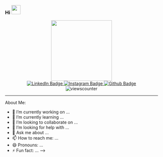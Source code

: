 ### Hi <img src="https://media.giphy.com/media/hvRJCLFzcasrR4ia7z/giphy.gif" width="30px"/>

<div id="header" align="center">
  <img src="https://media.giphy.com/media/eDDrmbtY0aSAII8ffT/giphy.gif" width="200"/>
</div>
<div id="badges"align="center">
  <a href="https://www.linkedin.com/in/gladys-wahito-wambura/">
    <img src="https://img.shields.io/badge/LinkedIn-blue?style=for-the-badge&logo=linkedin&logoColor=white" alt="LinkedIn Badge"/>
  </a>
  <a href="https://www.instagram.com/arinahgladoo/">
    <img src="https://img.shields.io/badge/Instgram-red?style=for-the-badge&logo=instagram&logoColor=white" alt="Instagram Badge"/>
  </a>
  <a href="https://github.com/gladyswambura">
    <img src="https://img.shields.io/badge/Github-lightgrey?style=for-the-badge&logo=github&logoColor=white" alt="Github Badge"/>
  </a>
</div>
<div id="counter" align="center">
<img src="https://komarev.com/ghpvc/?username=gladyswambura&style=flat-square&color=blue" alt="viewscounter"/>
</div>
<hr>



About Me:

- 🔭 I’m currently working on ...
- 🌱 I’m currently learning ...
- 👯 I’m looking to collaborate on ...
- 🤔 I’m looking for help with ...
- 💬 Ask me about ...
- 📫 How to reach me: ...
- 😄 Pronouns: ...
- ⚡ Fun fact: ...
-->
